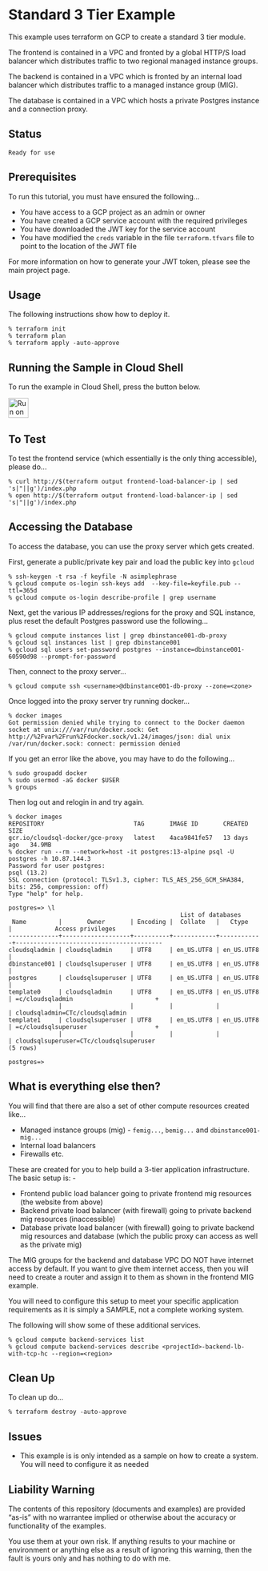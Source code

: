 Standard 3 Tier Example
=======================

This example uses terraform on GCP to create a standard 3 tier module.

The frontend is contained in a VPC and fronted by a global HTTP/S load balancer which distributes traffic to two regional managed instance groups.

The backend is contained in a VPC which is fronted by an internal load balancer which distributes traffic to a managed instance group (MIG).

The database is contained in a VPC which hosts a private Postgres instance and a connection proxy.

Status
------
````
Ready for use
````

Prerequisites
-------------
To run this tutorial, you must have ensured the following...

* You have access to a GCP project as an admin or owner
* You have created a GCP service account with the required privileges
* You have downloaded the JWT key for the service account
* You have modified the `creds` variable in the file `terraform.tfvars` file to point to the location of the JWT file

For more information on how to generate your JWT token, please see the main project page.

Usage
-----
The following instructions show how to deploy it.

    % terraform init
    % terraform plan
    % terraform apply -auto-approve

Running the Sample in Cloud Shell
---------------------------------
To run the example in Cloud Shell, press the button below.

[<img src="http://gstatic.com/cloudssh/images/open-btn.png" alt="Run on Google Cloud" height="40">][run_button_auto]

To Test
-------
To test the frontend service (which essentially is the only thing accessible), please do...

    % curl http://$(terraform output frontend-load-balancer-ip | sed 's|"||g')/index.php
    % open http://$(terraform output frontend-load-balancer-ip | sed 's|"||g')/index.php

Accessing the Database
----------------------
To access the database, you can use the proxy server which gets created.

First, generate a public/private key pair and load the public key into `gcloud`

    % ssh-keygen -t rsa -f keyfile -N asimplephrase
    % gcloud compute os-login ssh-keys add  --key-file=keyfile.pub --ttl=365d
    % gcloud compute os-login describe-profile | grep username

Next, get the various IP addresses/regions for the proxy and SQL instance, plus reset the default
Postgres password use the following...

    % gcloud compute instances list | grep dbinstance001-db-proxy
    % gcloud sql instances list | grep dbinstance001
    % gcloud sql users set-password postgres --instance=dbinstance001-60590d98 --prompt-for-password

Then, connect to the proxy server...

    % gcloud compute ssh <username>@dbinstance001-db-proxy --zone=<zone>

Once logged into the proxy server try running docker...

    % docker images
    Got permission denied while trying to connect to the Docker daemon socket at unix:///var/run/docker.sock: Get http://%2Fvar%2Frun%2Fdocker.sock/v1.24/images/json: dial unix /var/run/docker.sock: connect: permission denied

If you get an error like the above, you may have to do the following...

    % sudo groupadd docker
    % sudo usermod -aG docker $USER
    % groups

Then log out and relogin in and try again.

    % docker images
    REPOSITORY                         TAG       IMAGE ID       CREATED       SIZE
    gcr.io/cloudsql-docker/gce-proxy   latest    4aca9841fe57   13 days ago   34.9MB
    % docker run --rm --network=host -it postgres:13-alpine psql -U postgres -h 10.87.144.3
    Password for user postgres:
    psql (13.2)
    SSL connection (protocol: TLSv1.3, cipher: TLS_AES_256_GCM_SHA384, bits: 256, compression: off)
    Type "help" for help.

    postgres=> \l
                                                    List of databases
     Name         |       Owner       | Encoding |  Collate   |   Ctype    |            Access privileges
    --------------+-------------------+----------+------------+------------+-----------------------------------------
    cloudsqladmin | cloudsqladmin     | UTF8     | en_US.UTF8 | en_US.UTF8 |
    dbinstance001 | cloudsqlsuperuser | UTF8     | en_US.UTF8 | en_US.UTF8 |
    postgres      | cloudsqlsuperuser | UTF8     | en_US.UTF8 | en_US.UTF8 |
    template0     | cloudsqladmin     | UTF8     | en_US.UTF8 | en_US.UTF8 | =c/cloudsqladmin                       +
                  |                   |          |            |            | cloudsqladmin=CTc/cloudsqladmin
    template1     | cloudsqlsuperuser | UTF8     | en_US.UTF8 | en_US.UTF8 | =c/cloudsqlsuperuser                   +
                  |                   |          |            |            | cloudsqlsuperuser=CTc/cloudsqlsuperuser
    (5 rows)

    postgres=>

What is everything else then?
-----------------------------
You will find that there are also a set of other compute resources created like...
- Managed instance groups (mig) - `femig...`, `bemig...` and `dbinstance001-mig...`
- Internal load balancers
- Firewalls etc.

These are created for you to help build a 3-tier application infrastructure. The basic setup is: -
- Frontend public load balancer going to private frontend mig resources (the website from above)
- Backend private load balancer (with firewall) going to private backend mig resources (inaccessible)
- Database private load balancer (with firewall) going to private backend mig resources and database (which the public proxy can access as well as the private mig)

The MIG groups for the backend and database VPC DO NOT have internet access by default. If you want
to give them internet access, then you will need to create a router and assign it to them as shown in
the frontend MIG example.

You will need to configure this setup to meet your specific application requirements as it is simply
a SAMPLE, not a complete working system.

The following will show some of these additional services.

    % gcloud compute backend-services list
    % gcloud compute backend-services describe <projectId>-backend-lb-with-tcp-hc --region=<region>

Clean Up
--------
To clean up do...

    % terraform destroy -auto-approve

Issues
------
- This example is is only intended as a sample on how to create a system. You will need to configure it as needed

Liability Warning
-----------------
The contents of this repository (documents and examples) are provided “as-is” with no warrantee implied
or otherwise about the accuracy or functionality of the examples.

You use them at your own risk. If anything results to your machine or environment or anything else as a
result of ignoring this warning, then the fault is yours only and has nothing to do with me.

[run_button_auto]: https://console.cloud.google.com/cloudshell/open?git_repo=https://github.com/tpayne/terraform-examples&working_dir=samples/GCP/templates/standard3tier&page=shell&tutorial=README.md
